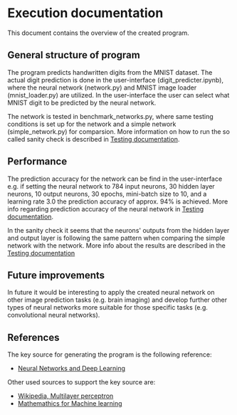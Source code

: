 # Execution documentation

This document contains the overview of the created program.

## General structure of program

The program predicts handwritten digits from the MNIST dataset. The actual digit prediction is done in the user-interface (digit_predicter.ipynb), where the neural network (network.py) and MNIST image loader (mnist_loader.py) are utilized. In the user-interface the user can select what MNIST digit to be predicted by the neural network.

The network is tested in benchmark_networks.py, where same testing conditions is set up for the network and a simple network (simple_network.py) for comparsion. More information on how to run the so called sanity check is described in [Testing documentation](https://github.com/PlatinumFoxTail/MachineLearning_NeuralNetwork/blob/main/documents/testing_documentation.md). 

## Performance

The prediction accuracy for the network can be find in the user-interface e.g. if setting the neural network to 784 input neurons, 30 hidden layer neurons, 10 output neurons, 30 epochs, mini-batch size to 10, and a learning rate 3.0 the prediction accuracy of approx. 94% is achieved. More info regarding prediction accuracy of the neural network in [Testing documentation](https://github.com/PlatinumFoxTail/MachineLearning_NeuralNetwork/blob/main/documents/testing_documentation.md).

In the sanity check it seems that the neurons' outputs from the hidden layer and output layer is following the same pattern when comparing the simple network with the network. More info about the results are described in the [Testing documentation](https://github.com/PlatinumFoxTail/MachineLearning_NeuralNetwork/blob/main/documents/testing_documentation.md) 

## Future improvements

In future it would be interesting to apply the created neural network on other image prediction tasks (e.g. brain imaging) and develop further other types of neural networks more suitable for those specific tasks (e.g. convolutional neural networks).

## References

The key source for generating the program is the following reference:
* [Neural Networks and Deep Learning ](http://neuralnetworksanddeeplearning.com/chap1.html)

Other used sources to support the key source are:

* [Wikipedia, Multilayer perceptron ](https://en.wikipedia.org/wiki/Multilayer_perceptron)
* [Mathemathics for Machine learning ](https://mml-book.github.io/)
